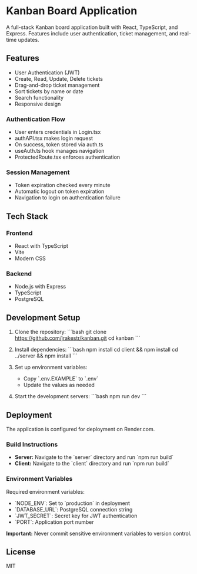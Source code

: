 # Kanban Board Application

A full-stack Kanban board application built with React, TypeScript, and Express. Features include user authentication, ticket management, and real-time updates.

## Features

- User Authentication (JWT)
- Create, Read, Update, Delete tickets
- Drag-and-drop ticket management
- Sort tickets by name or date
- Search functionality
- Responsive design

### Authentication Flow

- User enters credentials in Login.tsx
- authAPI.tsx makes login request
- On success, token stored via auth.ts
- useAuth.ts hook manages navigation
- ProtectedRoute.tsx enforces authentication

### Session Management

- Token expiration checked every minute
- Automatic logout on token expiration
- Navigation to login on authentication failure

## Tech Stack

### Frontend
- React with TypeScript
- Vite
- Modern CSS

### Backend
- Node.js with Express
- TypeScript
- PostgreSQL

## Development Setup

1. Clone the repository:
\`\`\`bash
git clone https://github.com/jrakestr/kanban.git
cd kanban
\`\`\`

2. Install dependencies:
\`\`\`bash
npm install
cd client && npm install
cd ../server && npm install
\`\`\`

3. Set up environment variables:
   - Copy \`.env.EXAMPLE\` to \`.env\`
   - Update the values as needed

4. Start the development servers:
\`\`\`bash
npm run dev
\`\`\`

## Deployment

The application is configured for deployment on Render.com.

### Build Instructions

- **Server:** Navigate to the \`server\` directory and run \`npm run build\`
- **Client:** Navigate to the \`client\` directory and run \`npm run build\`

### Environment Variables

Required environment variables:
- \`NODE_ENV\`: Set to \`production\` in deployment
- \`DATABASE_URL\`: PostgreSQL connection string
- \`JWT_SECRET\`: Secret key for JWT authentication
- \`PORT\`: Application port number

**Important:** Never commit sensitive environment variables to version control.

## License

MIT